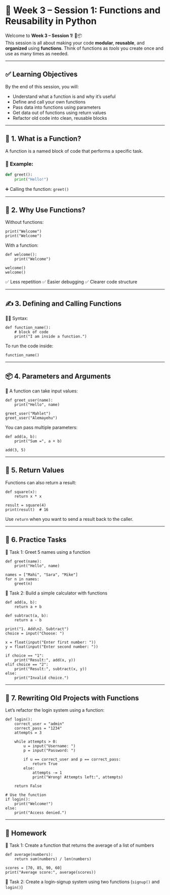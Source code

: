 # 📘 Week 3 – Session 1: Functions and Reusability in Python

Welcome to **Week 3 – Session 1**! 🧠📦  
This session is all about making your code **modular**, **reusable**, and **organized** using **functions**. Think of functions as *tools* you create once and use as many times as needed.

---

## ✅ Learning Objectives

By the end of this session, you will:

- Understand what a function is and why it’s useful
- Define and call your own functions
- Pass data into functions using parameters
- Get data out of functions using return values
- Refactor old code into clean, reusable blocks

---

## 🧩 1. What is a Function?

A function is a named block of code that performs a specific task.

### 🔧 Example:

```python
def greet():
    print("Hello!")
```
➕ Calling the function:
```greet()```

---

## 🧪 2. Why Use Functions?

Without functions:
```
print("Welcome")
print("Welcome")
```
With a function:
```
def welcome():
    print("Welcome")

welcome()
welcome()
```
✅ Less repetition
✅ Easier debugging
✅ Clearer code structure

---

## ✍️ 3. Defining and Calling Functions
🧑‍💻 Syntax:
```
def function_name():
    # block of code
    print("I am inside a function.")
```
To run the code inside:
```
function_name()
```

---

## 📦 4. Parameters and Arguments
🎯 A function can take input values:
```
def greet_user(name):
    print("Hello", name)

greet_user("Mahlet")
greet_user("Alemayehu")
```
You can pass multiple parameters:
```
def add(a, b):
    print("Sum =", a + b)

add(3, 5)
```

---

## 🎯 5. Return Values

Functions can also return a result:
```
def square(x):
    return x * x

result = square(4)
print(result)  # 16
```
 Use `return` when you want to send a result back to the caller.

---

## 🧪 6. Practice Tasks
🔹 Task 1: Greet 5 names using a function
```
def greet(name):
    print("Hello", name)

names = ["Mahi", "Sara", "Mike"]
for n in names:
    greet(n)
```
🔹 Task 2: Build a simple calculator with functions
```
def add(a, b):
    return a + b

def subtract(a, b):
    return a - b

print("1. Add\n2. Subtract")
choice = input("Choose: ")

x = float(input("Enter first number: "))
y = float(input("Enter second number: "))

if choice == "1":
    print("Result:", add(x, y))
elif choice == "2":
    print("Result:", subtract(x, y))
else:
    print("Invalid choice.")
```

---

## 🔄 7. Rewriting Old Projects with Functions

Let’s refactor the login system using a function:
```
def login():
    correct_user = "admin"
    correct_pass = "1234"
    attempts = 3

    while attempts > 0:
        u = input("Username: ")
        p = input("Password: ")

        if u == correct_user and p == correct_pass:
            return True
        else:
            attempts -= 1
            print("Wrong! Attempts left:", attempts)

    return False

# Use the function
if login():
    print("Welcome!")
else:
    print("Access denied.")
```

---

## 🧠 Homework
📌 Task 1: Create a function that returns the average of a list of numbers
```
def average(numbers):
    return sum(numbers) / len(numbers)

scores = [70, 85, 90, 60]
print("Average score:", average(scores))
```
📌 Task 2: Create a login-signup system using two functions (`signup()` and `login()`)
